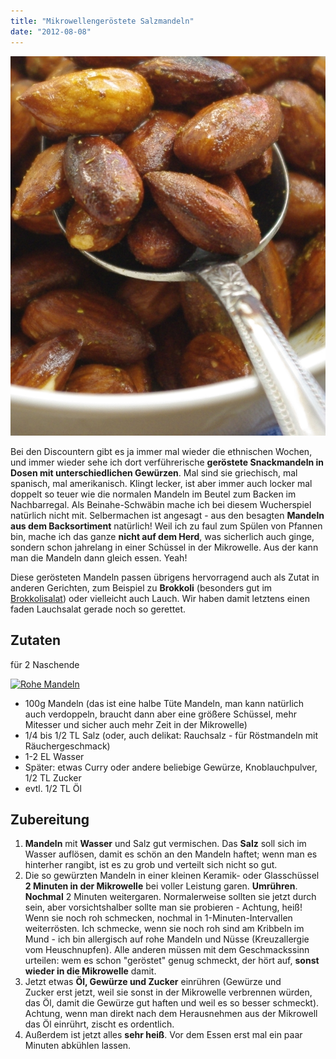 ```yaml
---
title: "Mikrowellengeröstete Salzmandeln"
date: "2012-08-08"
---
```


[![](images/roestmandeln.jpg "roestmandeln")](http://apfeleimer.wordpress.com/2012/08/08/mikrowellengerostete-salzmandeln/roestmandeln/)

Bei den Discountern gibt es ja immer mal wieder die ethnischen Wochen, und immer wieder sehe ich dort verführerische **geröstete Snackmandeln in Dosen mit unterschiedlichen Gewürzen**. Mal sind sie griechisch, mal spanisch, mal amerikanisch. Klingt lecker, ist aber immer auch locker mal doppelt so teuer wie die normalen Mandeln im Beutel zum Backen im Nachbarregal. Als Beinahe-Schwäbin mache ich bei diesem Wucherspiel natürlich nicht mit. Selbermachen ist angesagt - aus den besagten **Mandeln aus dem Backsortiment** natürlich! Weil ich zu faul zum Spülen von Pfannen bin, mache ich das ganze **nicht auf dem Herd**, was sicherlich auch ginge, sondern schon jahrelang in einer Schüssel in der Mikrowelle. Aus der kann man die Mandeln dann gleich essen. Yeah!

Diese gerösteten Mandeln passen übrigens hervorragend auch als Zutat in anderen Gerichten, zum Beispiel zu **Brokkoli** (besonders gut im [Brokkolisalat](http://apfeleimer.wordpress.com/2012/05/06/brokkoli-nudelsalat/ "Brokkoli-Nudelsalat")) oder vielleicht auch Lauch. Wir haben damit letztens einen faden Lauchsalat gerade noch so gerettet.

## Zutaten

für 2 Naschende

[![](http://apfeleimer.files.wordpress.com/2012/08/igp9306.jpg?w=300 "Rohe Mandeln")](http://apfeleimer.wordpress.com/2012/08/08/mikrowellengerostete-salzmandeln/mandeln/)

- 100g Mandeln (das ist eine halbe Tüte Mandeln, man kann natürlich auch verdoppeln, braucht dann aber eine größere Schüssel, mehr Mitesser und sicher auch mehr Zeit in der Mikrowelle)
- 1/4 bis 1/2 TL Salz (oder, auch delikat: Rauchsalz - für Röstmandeln mit Räuchergeschmack)
- 1-2 EL Wasser
- Später: etwas Curry oder andere beliebige Gewürze, Knoblauchpulver, 1/2 TL Zucker
- evtl. 1/2 TL Öl

## Zubereitung

1. **Mandeln** mit **Wasser** und Salz gut vermischen. Das **Salz** soll sich im Wasser auflösen, damit es schön an den Mandeln haftet; wenn man es hinterher rangibt, ist es zu grob und verteilt sich nicht so gut.
2. Die so gewürzten Mandeln in einer kleinen Keramik- oder Glasschüssel **2 Minuten in der Mikrowelle** bei voller Leistung garen. **Umrühren**. **Nochmal** 2 Minuten weitergaren. Normalerweise sollten sie jetzt durch sein, aber vorsichtshalber sollte man sie probieren - Achtung, heiß! Wenn sie noch roh schmecken, nochmal in 1-Minuten-Intervallen weiterrösten. Ich schmecke, wenn sie noch roh sind am Kribbeln im Mund - ich bin allergisch auf rohe Mandeln und Nüsse (Kreuzallergie vom Heuschnupfen). Alle anderen müssen mit dem Geschmackssinn urteilen: wem es schon "geröstet" genug schmeckt, der hört auf, **sonst wieder in die Mikrowelle** damit.
3. Jetzt etwas **Öl, Gewürze und Zucker** einrühren (Gewürze und Zucker erst jetzt, weil sie sonst in der Mikrowelle verbrennen würden, das Öl, damit die Gewürze gut haften und weil es so besser schmeckt). Achtung, wenn man direkt nach dem Herausnehmen aus der Mikrowell das Öl einrührt, zischt es ordentlich.
4. Außerdem ist jetzt alles **sehr heiß**. Vor dem Essen erst mal ein paar Minuten abkühlen lassen.
